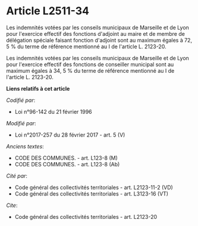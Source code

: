 # Article L2511-34

Les indemnités votées par   les conseils municipaux de Marseille et de Lyon pour l'exercice effectif des fonctions d'adjoint
au maire et de membre de délégation spéciale faisant fonction d'adjoint sont au maximum égales à 72, 5 % du terme de
référence mentionné au I de l'article L. 2123-20. 

Les indemnités votées par   les conseils municipaux de Marseille et de Lyon pour l'exercice effectif des fonctions de
conseiller municipal sont au maximum égales à 34, 5 % du terme de référence mentionné au I de l'article L. 2123-20.

**Liens relatifs à cet article**

_Codifié par_:

  - Loi n°96-142 du 21 février 1996

_Modifié par_:

  - Loi n°2017-257 du 28 février 2017 - art. 5 (V)

_Anciens textes_:

  - CODE DES COMMUNES. - art. L123-8 (M)
  - CODE DES COMMUNES. - art. L123-8 (Ab)

_Cité par_:

  - Code général des collectivités territoriales - art. L2123-11-2 (VD)
  - Code général des collectivités territoriales - art. L3123-16 (VT)

_Cite_:

  - Code général des collectivités territoriales - art. L2123-20
